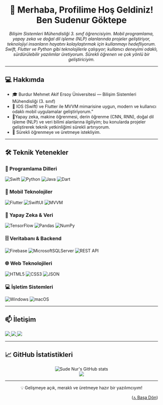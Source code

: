 <h1 align="center">👋 Merhaba, Profilime Hoş Geldiniz! Ben Sudenur Göktepe</h1>

<p align="center">
  <em>Bilişim Sistemleri Mühendisliği 3. sınıf öğrencisiyim. Mobil programlama, yapay zeka ve doğal dil işleme (NLP) alanlarında projeler geliştiriyor, teknolojiyi insanların hayatını kolaylaştırmak için kullanmayı hedefliyorum. Swift, Flutter ve Python gibi teknolojilerle çalışıyor; kullanıcı deneyimi odaklı, sürdürülebilir yazılımlar üretiyorum. Sürekli öğrenen ve çok yönlü bir geliştiriciyim.</em>
</p>

---

## 💻 Hakkımda

- 🎓 Burdur Mehmet Akif Ersoy Üniversitesi — Bilişim Sistemleri Mühendisliği (3. sınıf)  
- 📱 IOS (Swift) ve Flutter ile MVVM mimarisine uygun, modern ve kullanıcı odaklı mobil uygulamalar geliştiriyorum.”
- 🤖Yapay zeka, makine öğrenmesi, derin öğrenme (CNN, RNN), doğal dil işleme (NLP) ve veri bilimi alanlarına ilgiliyim; bu konularda projeler geliştirerek teknik yetkinliğimi sürekli artırıyorum.
- 🧠 Sürekli öğrenmeye ve üretmeye istekliyim.

---

## 🛠️ Teknik Yetenekler

### 💬 Programlama Dilleri
![Swift](https://img.shields.io/badge/swift-F54A2A?style=for-the-badge&logo=swift&logoColor=white)
![Python](https://img.shields.io/badge/python-3776AB?style=for-the-badge&logo=python&logoColor=white)
![Java](https://img.shields.io/badge/java-%23ED8B00.svg?style=for-the-badge&logo=openjdk&logoColor=white)
![Dart](https://img.shields.io/badge/Dart-0175C2?style=for-the-badge&logo=dart&logoColor=white)

### 📱 Mobil Teknolojiler
![Flutter](https://img.shields.io/badge/flutter-02569B?style=for-the-badge&logo=flutter&logoColor=white)
![SwiftUI](https://img.shields.io/badge/SwiftUI-000000?style=for-the-badge&logo=swift&logoColor=white)
![MVVM](https://img.shields.io/badge/MVVM-architecture-blueviolet?style=for-the-badge)

### 🧠 Yapay Zeka & Veri
![TensorFlow](https://img.shields.io/badge/TensorFlow-FF6F00?style=for-the-badge&logo=tensorflow&logoColor=white)
![Pandas](https://img.shields.io/badge/Pandas-150458?style=for-the-badge&logo=pandas&logoColor=white)
![NumPy](https://img.shields.io/badge/numpy-013243?style=for-the-badge&logo=numpy&logoColor=white)

### 🗄️ Veritabanı & Backend
![Firebase](https://img.shields.io/badge/firebase-ffca28?style=for-the-badge&logo=firebase&logoColor=000)
![MicrosoftSQLServer](https://img.shields.io/badge/SQL_Server-CC2927?style=for-the-badge&logo=microsoftsqlserver&logoColor=white)
![REST API](https://img.shields.io/badge/REST-API-green?style=for-the-badge)

### 🌐 Web Teknolojileri
![HTML5](https://img.shields.io/badge/HTML5-e34c26?style=for-the-badge&logo=html5&logoColor=white)
![CSS3](https://img.shields.io/badge/CSS3-264de4?style=for-the-badge&logo=css3&logoColor=white)
![JSON](https://img.shields.io/badge/JSON-000000?style=for-the-badge&logo=json&logoColor=white)

### 💻 İşletim Sistemleri
![Windows](https://img.shields.io/badge/Windows-0078D6?style=for-the-badge&logo=windows&logoColor=white)
![macOS](https://img.shields.io/badge/macOS-000000?style=for-the-badge&logo=apple&logoColor=white)

---

## 📫 İletişim

<a href="mailto:sudenurgoktepe@gmail.com">
  <img src="https://img.shields.io/badge/Gmail-D14836?style=for-the-badge&logo=gmail&logoColor=white" />
</a>
<a href="https://www.linkedin.com/in/sudenurgoktepe/" target="_blank">
  <img src="https://img.shields.io/badge/LinkedIn-0A66C2?style=for-the-badge&logo=linkedin&logoColor=white" />
</a>
<a href="https://github.com/sudenurgoktepe" target="_blank">
  <img src="https://img.shields.io/badge/GitHub-181717?style=for-the-badge&logo=github&logoColor=white" />
</a>

---

## 📈 GitHub İstatistikleri

<p align="center">
  <img src="https://github-readme-stats.vercel.app/api?username=sudenurgoktepe&show_icons=true&theme=radical" alt="Sude Nur's GitHub stats" />
  <br />
  <img src="https://github-readme-streak-stats.herokuapp.com?user=sudenurgoktepe&theme=radical&hide_border=false" />
</p>

---

<p align="center">💡 Gelişmeye açık, meraklı ve üretmeye hazır bir yazılımcıyım!</p>

<p align="right">(<a href="#top">🔝 Başa Dön</a>)</p>
